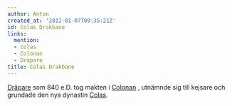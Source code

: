 ```yaml
---
author: Anton
created_at: '2011-01-07T09:35:21Z'
id: Colas Drakbane
links:
  mention:
  - Colas
  - Colonan
  - Dräpare
title: Colas Drakbane
---
```


[Dräpare] som 840 e.D. tog makten i [Colonan] , utnämnde sig till kejsare och grundade den nya
dynastin [Colas].

  [Dräpare]: Dräpare
  [Colonan]: Colonan
  [Colas]: Colas
